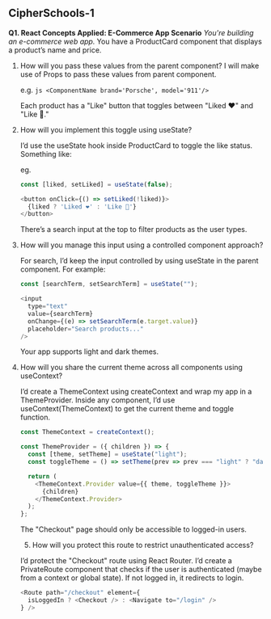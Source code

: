 ## CipherSchools-1
**Q1. React Concepts Applied: E-Commerce App Scenario**
*You're building an e-commerce web app.*
   You have a ProductCard component that displays a product’s name and price.

1. How will you pass these values from the parent component?
   I will make use of Props to pass these values from parent component.
   
   e.g.
   ```js <ComponentName brand='Porsche', model='911'/>```

   
   Each product has a "Like" button that toggles between "Liked ❤️" and "Like 🤍."

2. How will you implement this toggle using useState?

   I’d use the useState hook inside ProductCard to toggle the like status. Something like:

   eg.
   ```js
   const [liked, setLiked] = useState(false);

   <button onClick={() => setLiked(!liked)}>
     {liked ? 'Liked ❤️' : 'Like 🤍'}
   </button>
   ```


   There’s a search input at the top to filter products as the user types.

3. How will you manage this input using a controlled component approach?

   For search, I’d keep the input controlled by using useState in the parent component. For example:
   ```js
   const [searchTerm, setSearchTerm] = useState("");

   <input
     type="text"
     value={searchTerm}
     onChange={(e) => setSearchTerm(e.target.value)}
     placeholder="Search products..."
   />
   ```


   Your app supports light and dark themes.

4. How will you share the current theme across all components using useContext?

   I’d create a ThemeContext using createContext and wrap my app in a ThemeProvider. Inside any component, I’d use useContext(ThemeContext) to get the current theme and toggle function.
   ```js
   const ThemeContext = createContext();

   const ThemeProvider = ({ children }) => {
     const [theme, setTheme] = useState("light");
     const toggleTheme = () => setTheme(prev => prev === "light" ? "dark" : "light");
   
     return (
       <ThemeContext.Provider value={{ theme, toggleTheme }}>
         {children}
       </ThemeContext.Provider>
     );
   };
   ```


   The "Checkout" page should only be accessible to logged-in users.

   5. How will you protect this route to restrict unauthenticated access?

   I’d protect the "Checkout" route using React Router. I’d create a PrivateRoute component that checks if the user is authenticated (maybe from a context or global state). If not logged in, it redirects to login.
   ```js
   <Route path="/checkout" element={
     isLoggedIn ? <Checkout /> : <Navigate to="/login" />
   } />
   
   ```
